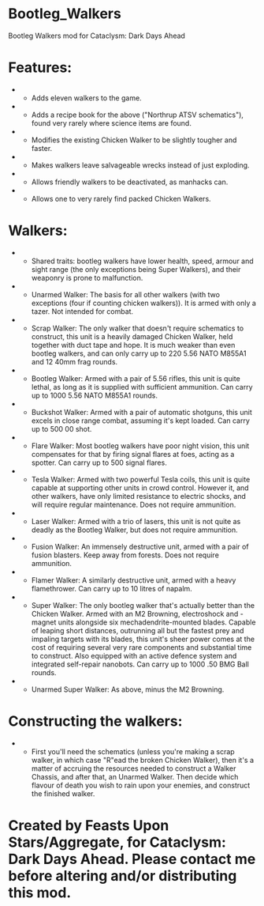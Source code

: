 
# Bootleg_Walkers
Bootleg Walkers mod for Cataclysm: Dark Days Ahead


# Features:
* - Adds eleven walkers to the game.
* - Adds a recipe book for the above ("Northrup ATSV schematics"), found very rarely where science items are found.
* - Modifies the existing Chicken Walker to be slightly tougher and faster.
* - Makes walkers leave salvageable wrecks instead of just exploding.
* - Allows friendly walkers to be deactivated, as manhacks can.
* - Allows one to very rarely find packed Chicken Walkers.


# Walkers: 

* - Shared traits: bootleg walkers have lower health, speed, armour and sight range (the only exceptions being Super Walkers), and their weaponry is prone to malfunction.

* - Unarmed Walker: The basis for all other walkers (with two exceptions (four if counting chicken walkers)).  It is armed with only a tazer.  Not intended for combat.

* - Scrap Walker: The only walker that doesn't require schematics to construct, this unit is a heavily damaged Chicken Walker, held together with duct tape and hope.  It is much weaker than even bootleg walkers, and can only carry up to 220 5.56 NATO M855A1 and 12 40mm frag rounds.

* - Bootleg Walker: Armed with a pair of 5.56 rifles, this unit is quite lethal, as long as it is supplied with sufficient ammunition.  Can carry up to 1000 5.56 NATO M855A1 rounds.

* - Buckshot Walker: Armed with a pair of automatic shotguns, this unit excels in close range combat, assuming it's kept loaded.  Can carry up to 500 00 shot.

* - Flare Walker: Most bootleg walkers have poor night vision, this unit compensates for that by firing signal flares at foes, acting as a spotter.  Can carry up to 500 signal flares.

* - Tesla Walker: Armed with two powerful Tesla coils, this unit is quite capable at supporting other units in crowd control.  However it, and other walkers, have only limited resistance to electric shocks, and will require regular maintenance.  Does not require ammunition.

* - Laser Walker: Armed with a trio of lasers, this unit is not quite as deadly as the Bootleg Walker, but does not require ammunition.

* - Fusion Walker: An immensely destructive unit, armed with a pair of fusion blasters.  Keep away from forests.  Does not require ammunition.

* - Flamer Walker: A similarly destructive unit, armed with a heavy flamethrower.  Can carry up to 10 litres of napalm.

* - Super Walker: The only bootleg walker that's actually better than the Chicken Walker.  Armed with an M2 Browning, electroshock and -magnet units alongside six mechadendrite-mounted blades. Capable of leaping short distances, outrunning all but the fastest prey and impaling targets with its blades, this unit's sheer power comes at the cost of requiring several very rare components and substantial time to construct.  Also equipped with an active defence system and integrated self-repair nanobots.  Can carry up to 1000 .50 BMG Ball rounds.

* - Unarmed Super Walker: As above, minus the M2 Browning.


# Constructing the walkers:
* - First you'll need the schematics (unless you're making a scrap walker, in which case "R"ead the broken Chicken Walker), then it's a matter of accruing the resources needed to construct a Walker Chassis, and after that, an Unarmed Walker. Then decide which flavour of death you wish to rain upon your enemies, and construct the finished walker.


# Created by Feasts Upon Stars/Aggregate, for Cataclysm: Dark Days Ahead. Please contact me before altering and/or distributing this mod.
